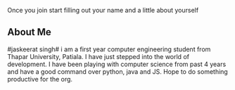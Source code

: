 Once you join start filling out your name and a little about yourself 

## About Me ##
#jaskeerat singh#
i am a first year computer engineering student from Thapar University, Patiala. I have just stepped into the world of development. I have been playing with computer science from past 4 years and have a good command over python, java and JS. Hope to do something productive for the org.
